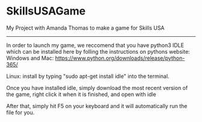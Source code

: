 # SkillsUSAGame
My Project with Amanda Thomas to make a game for Skills USA

-----------------------------------------------------------------------------------------
In order to launch my game, we reccomend that you have python3 IDLE
which can be installed here by folling the instructions on pythons website:
Windows and Mac: https://www.python.org/downloads/release/python-365/

Linux: install by typing "sudo apt-get install idle" into the terminal.

Once you have installed idle, simply download the most recent version of the game,
right click it when it is finished, and open with idle

After that, simply hit F5 on your keyboard and it will automatically run the file for you.
